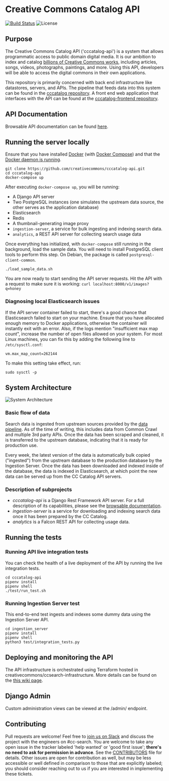 # Creative Commons Catalog API
[![Build Status](https://travis-ci.org/creativecommons/cccatalog-api.svg?branch=master)](https://travis-ci.org/creativecommons/cccatalog-api)
![License](https://img.shields.io/github/license/creativecommons/cccatalog-api.svg?style=flat)
## Purpose

The Creative Commons Catalog API ('cccatalog-api') is a system that allows programmatic access to public domain digital media. It is our ambition to index and catalog [billions of Creative Commons works](https://stateof.creativecommons.org/), including articles, songs, videos, photographs, paintings, and more. Using this API, developers will be able to access the digital commons in their own applications.

This repository is primarily concerned with back end infrastructure like datastores, servers, and APIs. The pipeline that feeds data into this system can be found in the [cccatalog repository](https://github.com/creativecommons/cccatalog). A front end web application that interfaces with the API can be found at the [cccatalog-frontend repository](https://github.com/creativecommons/cccatalog-frontend).

## API Documentation

Browsable API documentation can be found [here](https://api.creativecommons.engineering).

## Running the server locally

Ensure that you have installed [Docker](https://docs.docker.com/install/) (with [Docker Compose](https://docs.docker.com/compose/install/)) and that the [Docker daemon is running](https://docs.docker.com/config/daemon/).
```
git clone https://github.com/creativecommons/cccatalog-api.git
cd cccatalog-api
docker-compose up
```

After executing `docker-compose up`, you will be running:
* A Django API server
* Two PostgreSQL instances (one simulates the upstream data source, the other serves as the application database)
* Elasticsearch
* Redis
* A thumbnail-generating image proxy
* `ingestion-server`, a service for bulk ingesting and indexing search data.
* `analytics`, a REST API server for collecting search usage data

Once everything has initialized, with `docker-compose` still running in the background, load the sample data. You will need to install PostgreSQL client tools to perform this step. On Debian, the package is called `postgresql-client-common`.

```
./load_sample_data.sh
```

You are now ready to start sending the API server requests. Hit the API with a request to make sure it is working:
`curl localhost:8000/v1/images?q=honey`

### Diagnosing local Elasticsearch issues
If the API server container failed to start, there's a good chance that Elasticsearch failed to start on your machine. Ensure that you have allocated enough memory to Docker applications, otherwise the container will instantly exit with an error. Also, if the logs mention "insufficient max map count", increase the number of open files allowed on your system. For most Linux machines, you can fix this by adding the following line to `/etc/sysctl.conf`:
```
vm.max_map_count=262144
```
To make this setting take effect, run:
```
sudo sysctl -p
```

## System Architecture
![System Architecture](https://raw.githubusercontent.com/creativecommons/cccatalog-api/master/system_architecture.png)

### Basic flow of data
Search data is ingested from upstream sources provided by the [data pipeline](https://github.com/creativecommons/cccatalog). As of the time of writing, this includes data from Common Crawl and multiple 3rd party APIs. Once the data has been scraped and cleaned, it is transferred to the upstream database, indicating that it is ready for production use.

Every week, the latest version of the data is automatically bulk copied ("ingested") from the upstream database to the production database by the Ingestion Server. Once the data has been downloaded and indexed inside of the database, the data is indexed in Elasticsearch, at which point the new data can be served up from the CC Catalog API servers.

### Description of subprojects
- *cccatalog-api* is a Django Rest Framework API server. For a full description of its capabilities, please see the [browsable documentation](https://api.creativecommons.engineering).
- *ingestion-server* is a service for downloading and indexing search data once it has been prepared by the CC Catalog.
- *analytics* is a Falcon REST API for collecting usage data.

## Running the tests

### Running API live integration tests
You can check the health of a live deployment of the API by running the live integration tests.
```
cd cccatalog-api
pipenv install
pipenv shell
./test/run_test.sh
```

### Running Ingestion Server test
This end-to-end test ingests and indexes some dummy data using the Ingestion Server API.

```
cd ingestion_server
pipenv install
pipenv shell
python3 test/integration_tests.py
```

## Deploying and monitoring the API
The API infrastructure is orchestrated using Terraform hosted in creativecommons/ccsearch-infrastructure. More details can be found on the [this wiki page](https://wikijs.creativecommons.org/tech/cc-search/operations).

## Django Admin

Custom administration views can be viewed at the /admin/ endpoint.

## Contributing
Pull requests are welcome! Feel free to [join us on Slack](https://slack-signup.creativecommons.org/) and discuss the project with the engineers on #cc-search. You are welcome to take any open issue in the tracker labeled 'help wanted' or 'good first issue'; **there's no need to ask for permission in advance**. See the [CONTRIBUTORS](https://github.com/creativecommons/cccatalog-api/blob/master/CONTRIBUTING.md) file for details. Other issues are open for contribution as well, but may be less accessible or well defined in comparison to those that are explicitly labeled; you should consider reaching out to us if you are interested in implementing these tickets.
